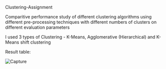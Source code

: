 <h> Clustering-Assignment </h>

Comparitive performance study of different clustering algorithms using different pre-processing techniques with different numbers of clusters on different evaluation parameters

I used 3 types of Clustering - K-Means, Agglomerative (Hierarchical) and K-Means shift clustering

Result table:

![Capture](https://github.com/akulvaishnavi/Assignment4_Clustering/assets/98584106/1936205f-7e83-4ff7-b2e9-f73df16d5f15)
